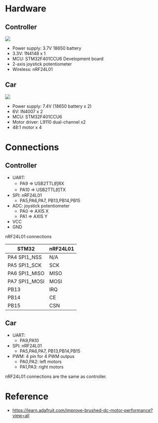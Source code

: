 
# Hardware

## Controller

![](https://img2020.cnblogs.com/blog/650273/202108/650273-20210801185045242-1887598038.jpg)

* Power supply: 3.7V 18650 battery
* 3.3V: 1N4148 x 1
* MCU: STM32F401CCU6 Development board
* 2-axis joystick potentiometer
* Wireless: nRF24L01


## Car

![](https://img2020.cnblogs.com/blog/650273/202108/650273-20210801185022034-445886525.jpg)

* Power supply: 7.4V (18650 battery x 2)
* 6V: IN4007 x 2
* MCU: STM32F401CCU6
* Motor driver: L9110 dual-channel x2
* 48:1 motor x 4


# Connections

## Controller


* UART: 
   * PA9 => USB2TTL的RX
   * PA10 => USB2TTL的TX
* SPI: nRF24L01
   * PA5,PA6,PA7, PB13,PB14,PB15
* ADC: joystick potentiometer
   * PA0 => AXIS X
   * PA1 => AXIS Y
* VCC
* GND

nRF24L01 connections

| STM32          |  nRF24L01 |
| -------------- | --------- |
| PA4 SPI1_NSS   |  N/A      |
| PA5 SPI1_SCK   |  SCK      |
| PA6 SPI1_MISO  |  MISO     |
| PA7 SPI1_MOSI  |  MOSI     |
| PB13           |  IRQ      |
| PB14           |  CE       |
| PB15           |  CSN      |

## Car


* UART: 
   * PA9,PA10
* SPI: nRF24L01
   * PA5,PA6,PA7, PB13,PB14,PB15
* PWM: 4 pin for 4 PWM outpus
   * PA0,PA2: left motors
   * PA1,PA3: right motors

nRF24L01 connections are the same as controller.


# Reference

* https://learn.adafruit.com/improve-brushed-dc-motor-performance?view=all
